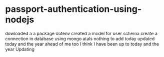 # passport-authentication-using-nodejs
dowloaded a a package dotenv
created a model for user schema 
create a connection in database using mongo atals
nothing to add today
updated today and the year ahead of me too I think I have been up to today and the year 
Updating

